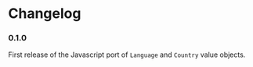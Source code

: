 Changelog
=========

### 0.1.0
First release of the Javascript port of `Language` and `Country` value objects.
